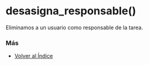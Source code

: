 # desasigna_responsable()

Eliminamos a un usuario como responsable de la tarea.

### Más

  * [Volver al Índice](./index.md)
